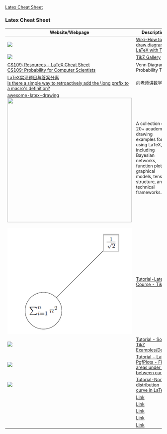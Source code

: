 

[Latex Cheat Sheet](#Latex-Cheat-Sheet)



### Latex Cheat Sheet

|Website/Webpage | Description | 
|---------------| --------------------
|<img src="https://wiki.physik.uzh.ch/cms/_media/latex:numerical_sine.png?w=1000&tok=69de1a">|[Wiki-How to draw diagrams in LaTeX with TikZ](https://wiki.physik.uzh.ch/cms/latex:tikz)
|<img src="https://www.integral-domain.org/lwilliams/Resources/TikzImg/Plot2.png">|[TikZ Gallery](https://www.integral-domain.org/lwilliams/Resources/tikzsnippets.php)
| [CS109: Resources - LaTeX Cheat Sheet](https://web.stanford.edu/class/archive/cs/cs109/cs109.1214/handouts/latex/latex_cheat.pdf)<br> [CS109: Probability for Computer Scientists](https://web.stanford.edu/class/archive/cs/cs109/cs109.1214/)| Venn Diagrams, Probability Trees|
|[LaTeX实现题目与答案分离](https://zhuanlan.zhihu.com/p/130917584)<br>[Is there a simple way to retroactively add the \long prefix to a macro's definition?](https://tex.stackexchange.com/questions/24240/is-there-a-simple-way-to-retroactively-add-the-long-prefix-to-a-macros-definit)|向老师讲数学|
|[awesome-latex-drawing](https://github.com/xinychen/awesome-latex-drawing)<br><img  src="https://github.com/xinychen/awesome-latex-drawing/blob/master/BayesNet/BATF.png" width="400" height="400">|A collection of 20+ academic drawing examples for using LaTeX, including Bayesian networks, function plotting, graphical models, tensor structure, and technical frameworks.
|||
|||
|<img src="https://raw.githubusercontent.com/UvA-FNWI/LaTeX/gh-pages/_posts/images/Nodes4.png" width="400">|[Tutorial-Latex Course - Tikz](https://uva-fnwi.github.io/LaTeX/extra1/Tikz/)
|<img src="https://nilesjohnson.net/tikz-demo/tikz-demo-image-02.png">|[Tutorial - Some TikZ Examples/Demos](https://nilesjohnson.net/tikz-demo.html)
|<img src="https://www.sqlpac.com/en/documents/images/latex-pgfplots-tikz-filling-areas-under-and-between-curves-01.png">|[Tutorial - Latex, PgfPlots - Filling areas under and between curves](https://www.sqlpac.com/en/documents/latex-pgfplots-tikz-filling-areas-under-and-between-curves.html)
|<img src="http://johncanning.net/wp/wp-content/uploads/2012/12/normal-distribution-latex.png">|[Tutorial-Normal distribution curve in LaTeX](https://johncanning.net/wp/?p=1202)
|<img src="">|[Link]()
|<img src="">|[Link]()
|<img src="">|[Link]()
|<img src="">|[Link]()
|<img src="">|[Link]()
